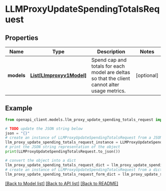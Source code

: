 # LLMProxyUpdateSpendingTotalsRequest


## Properties

Name | Type | Description | Notes
------------ | ------------- | ------------- | -------------
**models** | [**List[Llmproxyv1Model]**](Llmproxyv1Model.md) | Spend cap and totals for each model are deltas so that the client cannot alter usage metrics. | [optional] 

## Example

```python
from openapi_client.models.llm_proxy_update_spending_totals_request import LLMProxyUpdateSpendingTotalsRequest

# TODO update the JSON string below
json = "{}"
# create an instance of LLMProxyUpdateSpendingTotalsRequest from a JSON string
llm_proxy_update_spending_totals_request_instance = LLMProxyUpdateSpendingTotalsRequest.from_json(json)
# print the JSON string representation of the object
print(LLMProxyUpdateSpendingTotalsRequest.to_json())

# convert the object into a dict
llm_proxy_update_spending_totals_request_dict = llm_proxy_update_spending_totals_request_instance.to_dict()
# create an instance of LLMProxyUpdateSpendingTotalsRequest from a dict
llm_proxy_update_spending_totals_request_form_dict = llm_proxy_update_spending_totals_request.from_dict(llm_proxy_update_spending_totals_request_dict)
```
[[Back to Model list]](../README.md#documentation-for-models) [[Back to API list]](../README.md#documentation-for-api-endpoints) [[Back to README]](../README.md)


